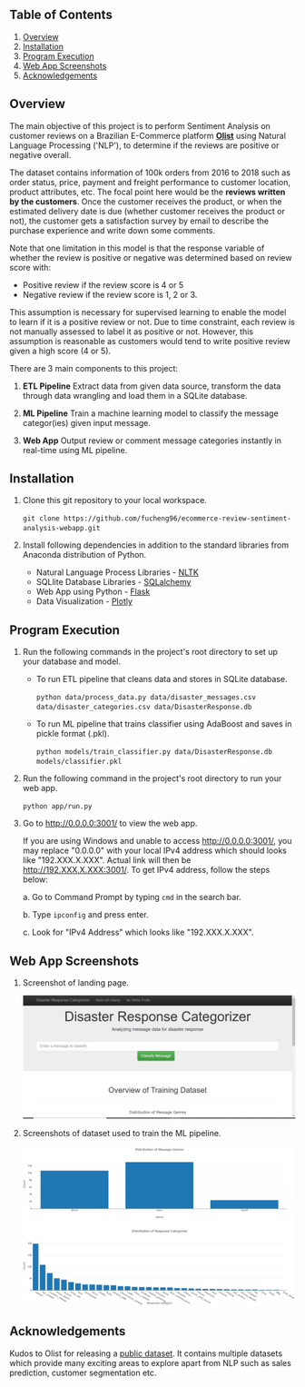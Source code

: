## Table of Contents

1. [Overview](#Overview)
2. [Installation](#Installation)
3. [Program Execution](#Program-Execution)
4. [Web App Screenshots](#Web-App-Screenshots)
5. [Acknowledgements](#Acknowledgements)

## Overview
The main objective of this project is to perform Sentiment Analysis on customer reviews on a Brazilian E-Commerce platform **[Olist](https://olist.com/pt-br/)** using Natural Language Processing ('NLP'), to determine if the reviews are positive or negative overall.

The dataset contains information of 100k orders from 2016 to 2018 such as order status, price, payment and freight performance to customer location, product attributes, etc. The focal point here would be the **reviews written by the customers**. Once the customer receives the product, or when the estimated delivery date is due (whether customer receives the product or not), the customer gets a satisfaction survey by email to describe the purchase experience and write down some comments.

Note that one limitation in this model is that the response variable of whether the review is positive or negative was determined based on review score with:
- Positive review if the review score is 4 or 5
- Negative review if the review score is 1, 2 or 3.

This assumption is necessary for supervised learning to enable the model to learn if it is a positive review or not. Due to time constraint, each review is not manually assessed to label it as positive or not. However, this assumption is reasonable as customers would tend to write positive review given a high score (4 or 5).

There are 3 main components to this project:
1. **ETL Pipeline**
   Extract data from given data source, transform the data through data wrangling and load them in a SQLite database.
   
2. **ML Pipeline**
   Train a machine learning model to classify the message categor(ies) given input message.
   
3. **Web App**
   Output review or comment message categories instantly in real-time using ML pipeline.

## Installation

1. Clone this git repository to your local workspace.
   
   `git clone https://github.com/fucheng96/ecommerce-review-sentiment-analysis-webapp.git`
   
2. Install following dependencies in addition to the standard libraries from Anaconda distribution of Python.

    - Natural Language Process Libraries - [NLTK](https://www.nltk.org/)
    - SQLlite Database Libraries - [SQLalchemy](https://www.sqlalchemy.org/)
    - Web App using Python - [Flask](https://flask.palletsprojects.com/en/2.0.x/)
    - Data Visualization - [Plotly](https://plotly.github.io/plotly.py-docs/index.html)

## Program Execution
1. Run the following commands in the project's root directory to set up your database and model.

    - To run ETL pipeline that cleans data and stores in SQLite database.
      
      `python data/process_data.py data/disaster_messages.csv data/disaster_categories.csv data/DisasterResponse.db`
      
    - To run ML pipeline that trains classifier using AdaBoost and saves in pickle format (.pkl).
      
      `python models/train_classifier.py data/DisasterResponse.db models/classifier.pkl`

2. Run the following command in the project's root directory to run your web app.
   
   `python app/run.py`

3. Go to http://0.0.0.0:3001/ to view the web app.
   
   If you are using Windows and unable to access http://0.0.0.0:3001/, you may replace "0.0.0.0" with your local IPv4 address which should looks like "192.XXX.X.XXX". Actual link will then be http://192.XXX.X.XXX:3001/. To get IPv4 address, follow the steps below:
   
   a. Go to Command Prompt by typing `cmd` in the search bar.
   
   b. Type `ipconfig` and press enter.
   
   c. Look for "IPv4 Address" which looks like "192.XXX.X.XXX".

## Web App Screenshots

1. Screenshot of landing page. 

   ![Screenshot 1](https://github.com/fucheng96/disaster-response-webapp/blob/main/screenshots/main_page.jpeg?raw=true)

2. Screenshots of dataset used to train the ML pipeline.

   ![Screenshot 2](https://github.com/fucheng96/disaster-response-webapp/blob/main/screenshots/training_dataset_overview.PNG?raw=true)

## Acknowledgements

Kudos to Olist for releasing a [public dataset](https://www.kaggle.com/olistbr/brazilian-ecommerce). It contains multiple datasets which provide many exciting areas to explore apart from NLP such as sales prediction, customer segmentation etc.
